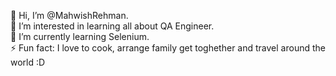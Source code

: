 👋 Hi, I’m @MahwishRehman.    
👀 I’m interested in learning all about QA Engineer.    
🌱 I’m currently learning Selenium.    
⚡ Fun fact: I love to cook, arrange family get toghether and travel around the world :D    

<!---
MahwishRehman/MahwishRehman is a ✨ special ✨ repository because its `README.md` (this file) appears on your GitHub profile.
You can click the Preview link to take a look at your changes.
--->
